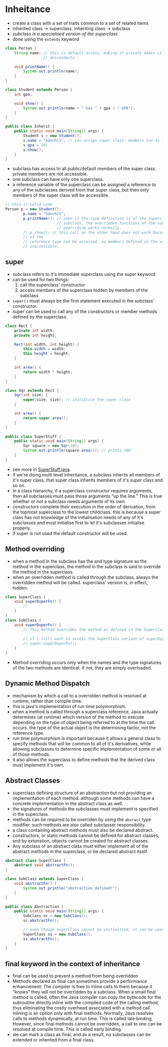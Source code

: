 # Inheitance

- create a class with a set of traits common to a set of related items
- inherited class -> superclass. inheriting class -> subclass
- _subclass is a specialised version of the superclass_
- done using the `extends` keyword
```java
class Person {
    String name; // this is default access, making it private makes it inaccessible to it's
                 // descendants

    void printName() {
        System.out.println(name);
    }
}

class Student extends Person {
    int gpa;

    void show() {
        System.out.println(name + " has " + gpa + " GPA");
    }
}

public class Inherit {
    public static void main(String[] args) {
        Student s = new Student();
        s.name = "Sanchit"; // can assign super class' members too as long as they are default or public
        s.gpa = 10;
        s.show();
    }
}

```
- subclass has access to all public/default members of the super class. private members are not accessible.
- one subclass can have only one superclass.
- a reference variable of the superclass can be assigned a reference to any of the subclasses derived from that super class, but then only members of the super class will be accessible.
```java
// this is valid code
Person p = new Student();
        p.name = "Sanchit";
        p.printName(); // even if the type definition is of the superclass but the object is of type
                       // subclass, the overridden functions of the subclass will only be called, and
                       // overriding works normally.
        // p.show(); // this call on the other hand does not work because only members
        // of the
        // reference type can be accessed, so members defined in the subclass become
        // inaccessible.
```

## super 

- subclass refers to it's immediate superclass using the super keyword.
- can be used for two things:
    1. call the superclass' constructor
    2. access members of the superclass hidden by members of the subclass
- `super()` must always be the first statement executed in the subclass' constructor.
- super can be used to call any of the constructors or member methods defined by the superclass.
```java
class Rect {
    private int width;
    private int height;

    Rect(int width, int height) {
        this.width = width;
        this.height = height;
    }

    int area() {
        return width * height;
    }
}

class Sqr extends Rect {
    Sqr(int size) {
        super(size, size); // initialise the super class
    }

    int area() {
        return super.area();
    }
}

public class SuperStuff {
    public static void main(String[] args) {
        Sqr square = new Sqr(10);
        System.out.println(square.area()); // prints 100
    }
}

```
- see more in [SuperStuff.java](/class-code/SuperStuff.java).
- if we're doing multi level inheritance, a subclass inherits all members of it's super class, that super class inherits members of it's super class and so on.
- In a class hierarchy, if a superclass constructor requires arguments, then all subclasses must pass those arguments “up the line.” This is true whether or not a subclass needs arguments of its own.
- constructors complete their execution in the order of derivation, from the topmost superclass to the lowest childclass. this is because a super class has not knowledge of the initialisation needs of any of it's subclasses and must initialise first to let it's subclasses initialise properly.
- if super is not used the default constructor will be used.

## Method overriding 

- when a method in the subclass has the and type signature as the method in the superclass, the method in the subclass is said to override the method in the superclass.
- when an overridden method is called through the subclass, always the overridden method will be called. superclass' version is, in effect, hidden.
```java
class SuperClass {
    void superDuperFn() {
        //
    }
}
class SubClass {
    void superDuperFn() {
        // this method overrides the method as defined in the SuperClass and whenever superDuperFn will be called from an object of SubClass, always this variant of the method will be invoked.
        
        // if i still want to access the SuperClass variant of superDuperFn, i can do it by: 
        // super.superDuperFn();
    }
}
```
- Method overriding occurs only when the names and the type signatures of the two methods are identical. if not, they are simply overloaded.

## Dynamic Method Dispatch

- mechanism by which a call to a overridden method is resolved at runtime, rather than compile time.
- this is java's implementation of run time polymorphism.
- when a method is called through a superclass reference, Java actually determines (at runtime) which version of the method to execute depending on the type of object being referred to at the time the call occurs. the type of the actual object is the determining factor, not the reference type.
- run time polymorphism is important because it allows a general class to specify methods that will be common to all of it's derivatives, while allowing subclasses to determine specific implementation of some or all of those methods.
- it also allows the superclass to define methods that the derived class must implement it's own.

## Abstract Classes

- superclass defining structure of an abstraction but not providing an implementation of each method. although some methods can have a concrete implementation in the abstract class as well.
- the signatures of methods the subclasses must implement is specified in the superclass.
- methods can be required to be overriden by using the `absract` type modifier. such methods are also called subclasser responsibility.
- a class containing abstract methods must also be declared abstract.
- constructors, or static methods cannot be defined for abstract classes, and by extenstion, objects cannot be created for abstract classes.
- Any subclass of an abstract class must either implement all of the abstract methods in the superclass, or be declared abstract itself.
```java
abstract class SuperClass {
    abstract void abstractFn();
}

class SubClass extends SuperClass {
    void abstractFn() {
        System.out.println("abstraction defined!");
    }
}

public class Abstraction {
    public static void main(String[] args) {
        SubClass sc = new SubClass();
        sc.abstractFn();

        // even though SuperClass cannot be initialised, it can be used to create object references
        SuperClass ss = new SubClass(); 
        ss.abstractFn();
    }
}
```

## final keyword in the context of inheritance

- final can be used to prevent a method from being overridden
- Methods declared as final can sometimes provide a performance enhancement: The compiler is free to inline calls to them because it “knows” they will not be overridden by a subclass. When a small final method is called, often the Java compiler can copy the bytecode for the subroutine directly inline with the compiled code of the calling method, thus eliminating the costly overhead associated with a method call. Inlining is an option only with final methods. Normally, Java resolves calls to methods dynamically, at run time. This is called late binding. However, since final methods cannot be overridden, a call to one can be resolved at compile time. This is called early binding.
- we can mark a class as final, and as a result, no subclasses can be extended or inherited from a final class.